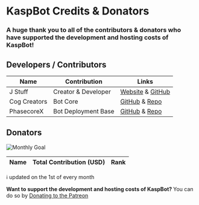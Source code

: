 <h1> KaspBot Credits & Donators </h1>

<h3> A huge thank you to all of the contributors & donators who have supported the development and hosting costs of KaspBot! </h3>

<h2> Developers / Contributors </h2>


| Name | Contribution | Links |
| --- | --- | --- |
| J Stuff | Creator & Developer | [Website](https://j-stuff.net) & [GitHub](https://github.com/j-stuff) |
| Cog Creators | Bot Core | [GitHub](https://github.com/Cog-Creators) & [Repo](https://discord.red) |
| PhasecoreX | Bot Deployment Base | [GitHub](https://github.com/PhasecoreX) & [Repo](https://github.com/PhasecoreX/docker-red-discordbot)|


<h2> Donators </h2>

![Monthly Goal]("https://progress-bar.dev/0/?scale=10&title=Monthly%20Goal&width=120&color=babaca&suffix=$%20/%2010$")

| Name | Total Contribution (USD)| Rank |
| --- | --- | --- |

ℹ️ updated on the 1st of every month 

<b> Want to support the development and hosting costs of KaspBot? </b> You can do so by [Donating to the Patreon](https://www.patreon.com/kaspbot)